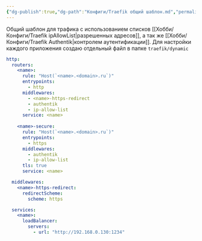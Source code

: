 ```yaml
---
{"dg-publish":true,"dg-path":"Конфиги/Traefik общий шаблон.md","permalink":"/konfigi/traefik-obshhij-shablon/","updated":"2024-10-09T21:25:56+03:00"}
---
```



Общий шаблон для трафика с использованием списков [[Хобби/Конфиги/Traefik ipAllowList\|разрешенных адресов]], а так же [[Хобби/Конфиги/Traefik Authentik\|контролем аутентификации]]. Для настройки каждого приложения создаю отдельный файл в папке `traefik/dynamic`

```yml
http:
  routers:
    <name>:
      rule: "Host(`<name>.<domain>.ru`)"
      entrypoints:
        - http   
      middlewares:
        - <name>-https-redirect
        - authentik
        - ip-allow-list
      service: <name>
          
    <name>-secure:
      rule: "Host(`<name>.<domain>.ru`)"
      entrypoints:
        - https
      middlewares:
        - authentik
        - ip-allow-list
      tls: true
      service: <name>

  middlewares:
    <name>-https-redirect:
      redirectScheme:
        scheme: https

  services:
    <name>:
      loadBalancer:
        servers:
          - url: "http://192.168.0.130:1234"

```